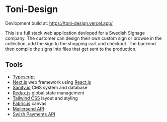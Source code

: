# Toni-Design

Devlopment build at: https://toni-design.vercel.app/

This is a full stack web application devloped for a Swedish Signage company. 
The customer can design their own custom sign or browse in the collection, add the sign to the shopping cart and checkout.
The backend then compile the signs into files that get sent to the production.

## Tools

- [Typescript](https://www.typescriptlang.org/)
- [Next.js](https://nextjs.org/) web framework using [React.js](https://reactjs.org/)
- [Sanity.io](https://www.sanity.io/) CMS system and database
- [Redux.js](https://redux.js.org/) global state management
- [Tailwind CSS](https://tailwindcss.com/) layout and styling
- [Fabric.js](http://fabricjs.com/) canvas
- [Mailersend API](https://www.mailersend.com/)
- [Swish Payments API](https://developer.swish.nu/api)

